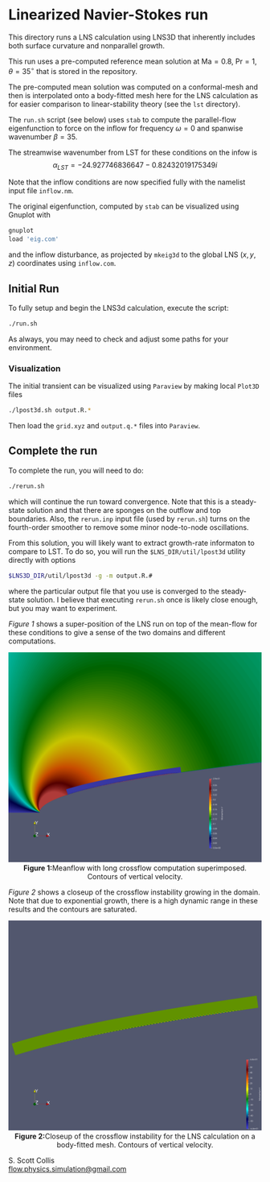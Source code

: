 # Linearized Navier-Stokes run

This directory runs a LNS calculation using LNS3D that inherently includes
both surface curvature and nonparallel growth.

This run uses a pre-computed reference mean solution at 
$\mathsf{Ma}=0.8$, $\mathsf{Pr}=1$, $\theta = 35^\circ$ 
that is stored in the repository.

The pre-computed mean solution was computed on a conformal-mesh and then is
interpolated onto a body-fitted mesh here for the LNS calculation as for 
easier comparison to linear-stability theory (see the `lst` directory).

The `run.sh` script (see below) uses `stab` to compute the parallel-flow
eigenfunction to force on the inflow for frequency $\omega=0$ and spanwise
wavenumber $\beta=35$.

The streamwise wavenumber from LST for these conditions on the infow is
$$\alpha_{LST} = -24.927746836647 - 0.82432019175349 i$$

Note that the inflow conditions are now specified fully with the namelist 
input file `inflow.nm`.

The original eigenfunction, computed by `stab` can be visualized using Gnuplot
with
```bash
gnuplot
load 'eig.com'
```
and the inflow disturbance, as projected by `mkeig3d` to the global LNS 
$(x,y,z)$ coordinates using `inflow.com`.

## Initial Run

To fully setup and begin the LNS3d calculation, execute the script:
```bash
./run.sh
```
As always, you may need to check and adjust some paths for your 
environment.

### Visualization

The initial transient can be visualized using `Paraview` by making
local `Plot3D` files
```bash
./lpost3d.sh output.R.*
```
Then load the `grid.xyz` and `output.q.*` files into `Paraview`.

## Complete the run

To complete the run, you will need to do:
```bash
./rerun.sh
```
which will continue the run toward convergence.  Note that this is a 
steady-state solution and that there are sponges on the outflow and top
boundaries.  Also, the `rerun.inp` input file (used by `rerun.sh`) turns 
on the fourth-order smoother to remove some minor node-to-node oscillations.

From this solution, you will likely want to extract growth-rate informaton
to compare to LST.   To do so, you will run the `$LNS_DIR/util/lpost3d` utility
directly with options
```bash
$LNS3D_DIR/util/lpost3d -g -m output.R.#
```
where the particular output file that you use is converged to the steady-state
solution.   I believe that executing `rerun.sh` once is likely close enough, 
but you may want to experiment.

*Figure 1* shows a super-position of the LNS run on top of the mean-flow
for these conditions to give a sense of the two domains and different computations. 

<p align=center>
<img src=https://github.com/sscollis/lns3d/blob/master/test/pcyl/sweep=35/M=0.8/Re=1e5/lns/v-mean-cf.png>
<br><b>Figure 1:</b>Meanflow with long crossflow computation superimposed.  Contours of vertical velocity.</p>

*Figure 2* shows a closeup of the crossflow instability growing in the domain.  Note that due to exponential growth, there is a high dynamic range in these results and the contours are saturated. 

<p align=center>
<img src=https://github.com/sscollis/lns3d/blob/master/test/pcyl/sweep=35/M=0.8/Re=1e5/lns/v-cf.png>
<br><b>Figure 2:</b>Closeup of the crossflow instability for the LNS calculation on a body-fitted mesh.  Contours of vertical velocity.</p>

S. Scott Collis\
flow.physics.simulation@gmail.com
